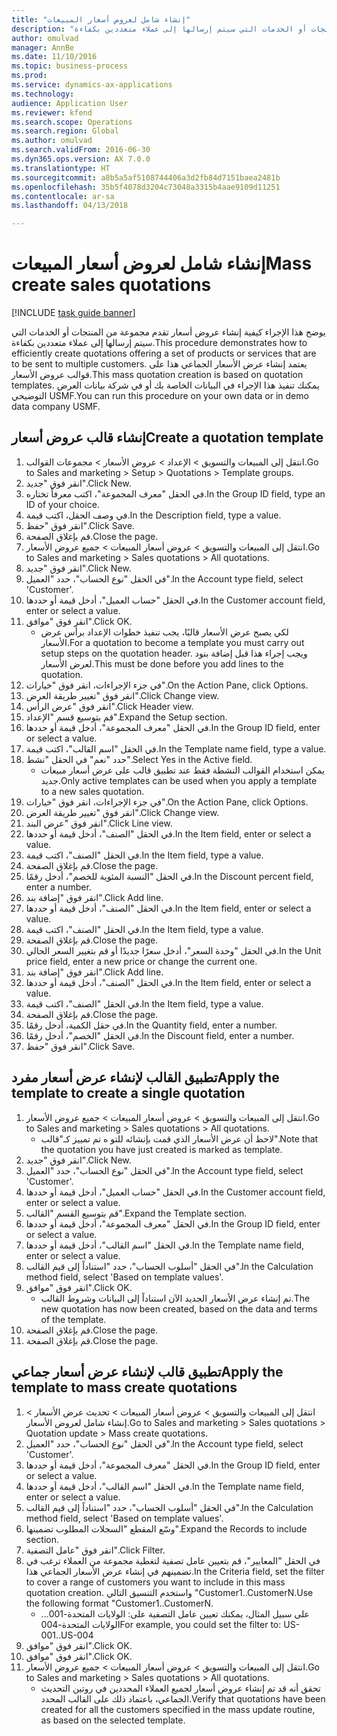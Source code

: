 ```yaml
--- 
title: "إنشاء شامل لعروض أسعار المبيعات"
description: "يوضح هذا الإجراء كيفية إنشاء عروض أسعار تقدم مجموعة من المنتجات أو الخدمات التي سيتم إرسالها إلى عملاء متعددين بكفاءة."
author: omulvad
manager: AnnBe
ms.date: 11/10/2016
ms.topic: business-process
ms.prod: 
ms.service: dynamics-ax-applications
ms.technology: 
audience: Application User
ms.reviewer: kfend
ms.search.scope: Operations
ms.search.region: Global
ms.author: omulvad
ms.search.validFrom: 2016-06-30
ms.dyn365.ops.version: AX 7.0.0
ms.translationtype: HT
ms.sourcegitcommit: a8b5a5af5108744406a3d2fb84d7151baea2481b
ms.openlocfilehash: 35b5f4078d3204c73048a3315b4aae9109d11251
ms.contentlocale: ar-sa
ms.lasthandoff: 04/13/2018

---
```

# <a name="mass-create-sales-quotations"></a><span data-ttu-id="44f2e-103">إنشاء شامل لعروض أسعار المبيعات</span><span class="sxs-lookup"><span data-stu-id="44f2e-103">Mass create sales quotations</span></span>

[!INCLUDE [task guide banner](../../includes/task-guide-banner.md)]

<span data-ttu-id="44f2e-104">يوضح هذا الإجراء كيفية إنشاء عروض أسعار تقدم مجموعة من المنتجات أو الخدمات التي سيتم إرسالها إلى عملاء متعددين بكفاءة.</span><span class="sxs-lookup"><span data-stu-id="44f2e-104">This procedure demonstrates how to efficiently create quotations offering a set of products or services that are to be sent to multiple customers.</span></span> <span data-ttu-id="44f2e-105">يعتمد إنشاء عرض الأسعار الجماعي هذا على قوالب عروض الأسعار.</span><span class="sxs-lookup"><span data-stu-id="44f2e-105">This mass quotation creation is based on quotation templates.</span></span> <span data-ttu-id="44f2e-106">يمكنك تنفيذ هذا الإجراء في البيانات الخاصة بك أو في شركة بيانات العرض التوضيحي USMF.</span><span class="sxs-lookup"><span data-stu-id="44f2e-106">You can run this procedure on your own data or in demo data company USMF.</span></span>


## <a name="create-a-quotation-template"></a><span data-ttu-id="44f2e-107">إنشاء قالب عروض أسعار</span><span class="sxs-lookup"><span data-stu-id="44f2e-107">Create a quotation template</span></span>
1. <span data-ttu-id="44f2e-108">انتقل إلى المبيعات والتسويق > الإعداد > عروض الأسعار > مجموعات القوالب.</span><span class="sxs-lookup"><span data-stu-id="44f2e-108">Go to Sales and marketing > Setup > Quotations > Template groups.</span></span>
2. <span data-ttu-id="44f2e-109">انقر فوق "جديد".</span><span class="sxs-lookup"><span data-stu-id="44f2e-109">Click New.</span></span>
3. <span data-ttu-id="44f2e-110">في الحقل "معرف المجموعة"، اكتب معرفاً تختاره.</span><span class="sxs-lookup"><span data-stu-id="44f2e-110">In the Group ID field, type an ID of your choice.</span></span>
4. <span data-ttu-id="44f2e-111">في وصف الحقل، اكتب قيمة.</span><span class="sxs-lookup"><span data-stu-id="44f2e-111">In the Description field, type a value.</span></span>
5. <span data-ttu-id="44f2e-112">انقر فوق "حفظ".</span><span class="sxs-lookup"><span data-stu-id="44f2e-112">Click Save.</span></span>
6. <span data-ttu-id="44f2e-113">قم بإغلاق الصفحة.</span><span class="sxs-lookup"><span data-stu-id="44f2e-113">Close the page.</span></span>
7. <span data-ttu-id="44f2e-114">انتقل إلى المبيعات والتسويق > عروض أسعار المبيعات > جميع عروض الأسعار.</span><span class="sxs-lookup"><span data-stu-id="44f2e-114">Go to Sales and marketing > Sales quotations > All quotations.</span></span>
8. <span data-ttu-id="44f2e-115">انقر فوق "جديد".</span><span class="sxs-lookup"><span data-stu-id="44f2e-115">Click New.</span></span>
9. <span data-ttu-id="44f2e-116">في الحقل "نوع الحساب"، حدد "العميل".</span><span class="sxs-lookup"><span data-stu-id="44f2e-116">In the Account type field, select 'Customer'.</span></span>
10. <span data-ttu-id="44f2e-117">في الحقل "حساب العميل"، أدخل قيمة أو حددها.</span><span class="sxs-lookup"><span data-stu-id="44f2e-117">In the Customer account field, enter or select a value.</span></span>
11. <span data-ttu-id="44f2e-118">انقر فوق "موافق".</span><span class="sxs-lookup"><span data-stu-id="44f2e-118">Click OK.</span></span>
    * <span data-ttu-id="44f2e-119">لكي يصبح عرض الأسعار قالبًا، يجب تنفيذ خطوات الإعداد برأس عرض الأسعار.</span><span class="sxs-lookup"><span data-stu-id="44f2e-119">For a quotation to become a template you must carry out  setup steps on the quotation header.</span></span> <span data-ttu-id="44f2e-120">ويجب إجراء هذا قبل إضافة بنود لعرض الأسعار.</span><span class="sxs-lookup"><span data-stu-id="44f2e-120">This must be done before you add lines to the quotation.</span></span>   
12. <span data-ttu-id="44f2e-121">في جزء الإجراءات، انقر فوق "خيارات".</span><span class="sxs-lookup"><span data-stu-id="44f2e-121">On the Action Pane, click Options.</span></span>
13. <span data-ttu-id="44f2e-122">انقر فوق "تغيير طريقة العرض‬".</span><span class="sxs-lookup"><span data-stu-id="44f2e-122">Click Change view.</span></span>
14. <span data-ttu-id="44f2e-123">انقر فوق "عرض الرأس".</span><span class="sxs-lookup"><span data-stu-id="44f2e-123">Click Header view.</span></span>
15. <span data-ttu-id="44f2e-124">قم بتوسيع قسم "الإعداد".</span><span class="sxs-lookup"><span data-stu-id="44f2e-124">Expand the Setup section.</span></span>
16. <span data-ttu-id="44f2e-125">في الحقل "معرف المجموعة"، أدخل قيمة أو حددها.</span><span class="sxs-lookup"><span data-stu-id="44f2e-125">In the Group ID field, enter or select a value.</span></span>
17. <span data-ttu-id="44f2e-126">في الحقل "اسم القالب"، اكتب قيمة.</span><span class="sxs-lookup"><span data-stu-id="44f2e-126">In the Template name field, type a value.</span></span>
18. <span data-ttu-id="44f2e-127">حدد "نعم" في الحقل "نشط".</span><span class="sxs-lookup"><span data-stu-id="44f2e-127">Select Yes in the Active field.</span></span>
    * <span data-ttu-id="44f2e-128">يمكن استخدام القوالب النشطة فقط عند تطبيق قالب على عرض أسعار مبيعات جديد.</span><span class="sxs-lookup"><span data-stu-id="44f2e-128">Only active templates can be used when you apply a template to a new sales quotation.</span></span>  
19. <span data-ttu-id="44f2e-129">في جزء الإجراءات، انقر فوق "خيارات".</span><span class="sxs-lookup"><span data-stu-id="44f2e-129">On the Action Pane, click Options.</span></span>
20. <span data-ttu-id="44f2e-130">انقر فوق "تغيير طريقة العرض‬".</span><span class="sxs-lookup"><span data-stu-id="44f2e-130">Click Change view.</span></span>
21. <span data-ttu-id="44f2e-131">انقر فوق "عرض البند".</span><span class="sxs-lookup"><span data-stu-id="44f2e-131">Click Line view.</span></span>
22. <span data-ttu-id="44f2e-132">في الحقل "الصنف"، أدخل قيمة أو حددها.</span><span class="sxs-lookup"><span data-stu-id="44f2e-132">In the Item field, enter or select a value.</span></span>
23. <span data-ttu-id="44f2e-133">في الحقل "الصنف"، اكتب قيمة.</span><span class="sxs-lookup"><span data-stu-id="44f2e-133">In the Item field, type a value.</span></span>
24. <span data-ttu-id="44f2e-134">قم بإغلاق الصفحة.</span><span class="sxs-lookup"><span data-stu-id="44f2e-134">Close the page.</span></span>
25. <span data-ttu-id="44f2e-135">في الحقل "‏‫النسبة المئوية‬ للخصم‬"، أدخل رقمًا.</span><span class="sxs-lookup"><span data-stu-id="44f2e-135">In the Discount percent field, enter a number.</span></span>
26. <span data-ttu-id="44f2e-136">انقر فوق "إضافة بند".</span><span class="sxs-lookup"><span data-stu-id="44f2e-136">Click Add line.</span></span>
27. <span data-ttu-id="44f2e-137">في الحقل "الصنف"، أدخل قيمة أو حددها.</span><span class="sxs-lookup"><span data-stu-id="44f2e-137">In the Item field, enter or select a value.</span></span>
28. <span data-ttu-id="44f2e-138">في الحقل "الصنف"، اكتب قيمة.</span><span class="sxs-lookup"><span data-stu-id="44f2e-138">In the Item field, type a value.</span></span>
29. <span data-ttu-id="44f2e-139">قم بإغلاق الصفحة.</span><span class="sxs-lookup"><span data-stu-id="44f2e-139">Close the page.</span></span>
30. <span data-ttu-id="44f2e-140">في الحقل "وحدة السعر"، أدخل سعرًا جديدًا أو قم بتغيير السعر الحالي.</span><span class="sxs-lookup"><span data-stu-id="44f2e-140">In the Unit price field, enter a new price or change the current one.</span></span>
31. <span data-ttu-id="44f2e-141">انقر فوق "إضافة بند".</span><span class="sxs-lookup"><span data-stu-id="44f2e-141">Click Add line.</span></span>
32. <span data-ttu-id="44f2e-142">في الحقل "الصنف"، أدخل قيمة أو حددها.</span><span class="sxs-lookup"><span data-stu-id="44f2e-142">In the Item field, enter or select a value.</span></span>
33. <span data-ttu-id="44f2e-143">في الحقل "الصنف"، اكتب قيمة.</span><span class="sxs-lookup"><span data-stu-id="44f2e-143">In the Item field, type a value.</span></span>
34. <span data-ttu-id="44f2e-144">قم بإغلاق الصفحة.</span><span class="sxs-lookup"><span data-stu-id="44f2e-144">Close the page.</span></span>
35. <span data-ttu-id="44f2e-145">في حقل الكمية، أدخل رقمًا.</span><span class="sxs-lookup"><span data-stu-id="44f2e-145">In the Quantity field, enter a number.</span></span>
36. <span data-ttu-id="44f2e-146">في الحقل "الخصم"، أدخل رقمًا.</span><span class="sxs-lookup"><span data-stu-id="44f2e-146">In the Discount field, enter a number.</span></span>
37. <span data-ttu-id="44f2e-147">انقر فوق "حفظ".</span><span class="sxs-lookup"><span data-stu-id="44f2e-147">Click Save.</span></span>

## <a name="apply-the-template-to-create-a-single-quotation"></a><span data-ttu-id="44f2e-148">تطبيق القالب لإنشاء عرض أسعار مفرد</span><span class="sxs-lookup"><span data-stu-id="44f2e-148">Apply the template to create a single quotation</span></span>
1. <span data-ttu-id="44f2e-149">انتقل إلى المبيعات والتسويق > عروض أسعار المبيعات > جميع عروض الأسعار.</span><span class="sxs-lookup"><span data-stu-id="44f2e-149">Go to Sales and marketing > Sales quotations > All quotations.</span></span>
    * <span data-ttu-id="44f2e-150">لاحظ أن عرض الأسعار الذي قمت بإنشائه للتو ه تم تمييز كـ"قالب".</span><span class="sxs-lookup"><span data-stu-id="44f2e-150">Note that the quotation you have just created is marked as template.</span></span>  
2. <span data-ttu-id="44f2e-151">انقر فوق "جديد".</span><span class="sxs-lookup"><span data-stu-id="44f2e-151">Click New.</span></span>
3. <span data-ttu-id="44f2e-152">في الحقل "نوع الحساب"، حدد "العميل".</span><span class="sxs-lookup"><span data-stu-id="44f2e-152">In the Account type field, select 'Customer'.</span></span>
4. <span data-ttu-id="44f2e-153">في الحقل "حساب العميل"، أدخل قيمة أو حددها.</span><span class="sxs-lookup"><span data-stu-id="44f2e-153">In the Customer account field, enter or select a value.</span></span>
5. <span data-ttu-id="44f2e-154">قم بتوسيع القسم "القالب".</span><span class="sxs-lookup"><span data-stu-id="44f2e-154">Expand the Template section.</span></span>
6. <span data-ttu-id="44f2e-155">في الحقل "معرف المجموعة"، أدخل قيمة أو حددها.</span><span class="sxs-lookup"><span data-stu-id="44f2e-155">In the Group ID field, enter or select a value.</span></span>
7. <span data-ttu-id="44f2e-156">في الحقل "اسم القالب"، أدخل قيمة أو حددها.</span><span class="sxs-lookup"><span data-stu-id="44f2e-156">In the Template name field, enter or select a value.</span></span>
8. <span data-ttu-id="44f2e-157">في الحقل "أسلوب الحساب"، حدد "استناداً إلى قيم القالب".</span><span class="sxs-lookup"><span data-stu-id="44f2e-157">In the Calculation method field, select 'Based on template values'.</span></span>
9. <span data-ttu-id="44f2e-158">انقر فوق "موافق".</span><span class="sxs-lookup"><span data-stu-id="44f2e-158">Click OK.</span></span>
    * <span data-ttu-id="44f2e-159">تم إنشاء عرض الأسعار الجديد الآن استناداً إلى البيانات وشروط القالب.</span><span class="sxs-lookup"><span data-stu-id="44f2e-159">The new quotation has now been created, based on the data and terms of the template.</span></span>  
10. <span data-ttu-id="44f2e-160">قم بإغلاق الصفحة.</span><span class="sxs-lookup"><span data-stu-id="44f2e-160">Close the page.</span></span>
11. <span data-ttu-id="44f2e-161">قم بإغلاق الصفحة.</span><span class="sxs-lookup"><span data-stu-id="44f2e-161">Close the page.</span></span>

## <a name="apply-the-template-to-mass-create-quotations"></a><span data-ttu-id="44f2e-162">تطبيق قالب لإنشاء عرض أسعار جماعي</span><span class="sxs-lookup"><span data-stu-id="44f2e-162">Apply the template to mass create quotations</span></span>
1. <span data-ttu-id="44f2e-163">انتقل إلى المبيعات والتسويق > عروض أسعار المبيعات > تحديث عرض الأسعار > إنشاء شامل لعروض الأسعار.</span><span class="sxs-lookup"><span data-stu-id="44f2e-163">Go to Sales and marketing > Sales quotations > Quotation update > Mass create quotations.</span></span>
2. <span data-ttu-id="44f2e-164">في الحقل "نوع الحساب"، حدد "العميل".</span><span class="sxs-lookup"><span data-stu-id="44f2e-164">In the Account type field, select 'Customer'.</span></span>
3. <span data-ttu-id="44f2e-165">في الحقل "معرف المجموعة"، أدخل قيمة أو حددها.</span><span class="sxs-lookup"><span data-stu-id="44f2e-165">In the Group ID field, enter or select a value.</span></span>
4. <span data-ttu-id="44f2e-166">في الحقل "اسم القالب"، أدخل قيمة أو حددها.</span><span class="sxs-lookup"><span data-stu-id="44f2e-166">In the Template name field, enter or select a value.</span></span>
5. <span data-ttu-id="44f2e-167">في الحقل "أسلوب الحساب"، حدد "استناداً إلى قيم القالب".</span><span class="sxs-lookup"><span data-stu-id="44f2e-167">In the Calculation method field, select 'Based on template values'.</span></span>
6. <span data-ttu-id="44f2e-168">وسّع المقطع "السجلات المطلوب تضمينها‬".</span><span class="sxs-lookup"><span data-stu-id="44f2e-168">Expand the Records to include section.</span></span>
7. <span data-ttu-id="44f2e-169">انقر فوق "عامل التصفية".</span><span class="sxs-lookup"><span data-stu-id="44f2e-169">Click Filter.</span></span>
8. <span data-ttu-id="44f2e-170">في الحقل "المعايير"، قم بتعيين عامل تصفية لتغطية مجموعة من العملاء ترغب في تضمينهم في إنشاء عرض الأسعار الجماعي هذا.</span><span class="sxs-lookup"><span data-stu-id="44f2e-170">In the Criteria field, set the filter to cover a range of customers you want to include in this mass quotation creation.</span></span> <span data-ttu-id="44f2e-171">واستخدم التنسيق التالي "Customer1..CustomerN.</span><span class="sxs-lookup"><span data-stu-id="44f2e-171">Use the following format "Customer1..CustomerN.</span></span>
    * <span data-ttu-id="44f2e-172">على سبيل المثال، يمكنك تعيين عامل التصفية على: الولايات المتحدة-001... الولايات المتحدة-004</span><span class="sxs-lookup"><span data-stu-id="44f2e-172">For example, you could set the filter to: US-001..US-004</span></span>  
9. <span data-ttu-id="44f2e-173">انقر فوق "موافق".</span><span class="sxs-lookup"><span data-stu-id="44f2e-173">Click OK.</span></span>
10. <span data-ttu-id="44f2e-174">انقر فوق "موافق".</span><span class="sxs-lookup"><span data-stu-id="44f2e-174">Click OK.</span></span>
11. <span data-ttu-id="44f2e-175">انتقل إلى المبيعات والتسويق > عروض أسعار المبيعات > جميع عروض الأسعار.</span><span class="sxs-lookup"><span data-stu-id="44f2e-175">Go to Sales and marketing > Sales quotations > All quotations.</span></span>
    * <span data-ttu-id="44f2e-176">تحقق أنه قد تم إنشاء عروض أسعار لجميع العملاء المحددين في روتين التحديث الجماعي، باعتماد ذلك على القالب المحدد.</span><span class="sxs-lookup"><span data-stu-id="44f2e-176">Verify that quotations have been created for all the customers specified in the mass update routine, as based on the selected template.</span></span>  


